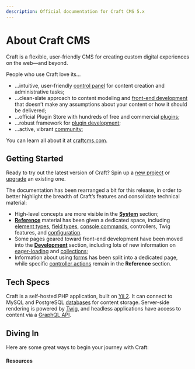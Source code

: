 ```yaml
---
description: Official documentation for Craft CMS 5.x
---
```


# About Craft CMS

Craft is a flexible, user-friendly CMS for creating custom digital experiences on the web—and beyond.

<!-- more -->

People who use Craft love its…

- …intuitive, user-friendly [control panel](system/control-panel.md) for content creation and administrative tasks;
- …clean-slate approach to content modeling and [front-end development](development/README.md) that doesn’t make any assumptions about your content or how it should be delivered;
- …official Plugin Store with hundreds of free and commercial [plugins](https://plugins.craftcms.com/);
- …robust framework for [plugin development](extend/README.md);
- …active, vibrant [community](https://craftcms.com/community);

You can learn all about it at [craftcms.com](https://craftcms.com).

## Getting Started

Ready to try out the latest version of Craft? Spin up a [new project](install.md) or [upgrade](upgrade.md) an existing one.

<Block label="Documentation Changes">

The documentation has been rearranged a bit for this release, in order to better highlight the breadth of Craft’s features and consolidate technical material:

- High-level concepts are more visible in the [**System**](system/README.md) section;
- [**Reference**](reference/README.md) material has been given a dedicated space, including [element types](system/elements.md), [field types](system/fields.md), [console commands](reference/cli.md), controllers, Twig features, and [configuration](configure.md).
- Some pages geared toward front-end development have been moved into the [**Development**](development/README.md) section, including lots of new information on [eager-loading](development/eager-loading.md) and [collections](development/collections.md);
- Information about using [forms](development/forms.md) has been split into a dedicated page, while specific [controller actions](reference/controller-actions.md) remain in the **Reference** section. 

</Block>

## Tech Specs

Craft is a self-hosted PHP application, built on [Yii 2](https://www.yiiframework.com/). It can connect to MySQL and PostgreSQL [databases](reference/config/db.md) for content storage. Server-side rendering is powered by [Twig](https://twig.symfony.com), and headless applications have access to content via a [GraphQL API](development/graphql.md).

<See path="requirements.md" label="View System Requirements" description="Craft runs best on the latest PHP and MySQL or Postgres versions, but can be configured to work on most modern hosting platforms." />

## Diving In

Here are some great ways to begin your journey with Craft:

<div class="sm:flex sm:flex-wrap">
    <div class="py-1 sm:w-1/2 sm:py-0">
        <IconLink
            title="Tutorial"
            subtitle="New to Craft? This is the place to start."
            link="/getting-started-tutorial"
            icon="/docs/icons/icon-tutorial.svg"
            iconSize="large" />
    </div>
</div>

<div class="sm:flex sm:flex-wrap">
    <div class="py-1 sm:w-1/2 sm:py-0">
        <IconLink
            title="System Tour"
            subtitle="Discover all the tools at your disposal."
            link="system"
            icon="/docs/icons/icon-generic-link.svg"
            iconSize="large" />
    </div>
    <div class="py-1 sm:w-1/2 sm:py-0">
        <IconLink
            title="Content & Elements"
            subtitle="Learn about content modeling in Craft."
            link="system/elements"
            icon="/docs/icons/icon-generic-link.svg"
            iconSize="large" />
    </div>
    <div class="py-1 sm:w-1/2 sm:py-0">
        <IconLink
            title="Front-End Development"
            subtitle="Deliver your content to any screen."
            link="system/elements"
            icon="/docs/icons/icon-generic-link.svg"
            iconSize="large" />
    </div>
    <div class="py-1 sm:w-1/2 sm:py-0">
        <IconLink
            title="Configuration"
            subtitle="Customize Craft to your heart’s content."
            link="configure"
            icon="/docs/icons/icon-generic-link.svg"
            iconSize="large" />
    </div>
</div>

#### Resources

<div class="sm:flex sm:flex-wrap">
    <div class="py-1 sm:w-1/2 sm:py-0">
        <IconLink
            title="Reference"
            subtitle="Find exactly what you’re looking for."
            link="reference"
            icon="/docs/icons/icon-book.svg"
            iconSize="large" />
    </div>
    <div class="py-1 sm:w-1/2 sm:py-0">
        <IconLink
            title="Extending Craft"
            subtitle="Add radical new functionality to your site or app."
            link="extend"
            icon="/docs/icons/icon-flask.svg"
            iconSize="large" />
    </div>
</div>
